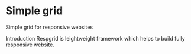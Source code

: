Simple grid
=========

Simple grid for responsive websites

Introduction
Respgrid is leightweight framework which helps to build fully responsive website.




